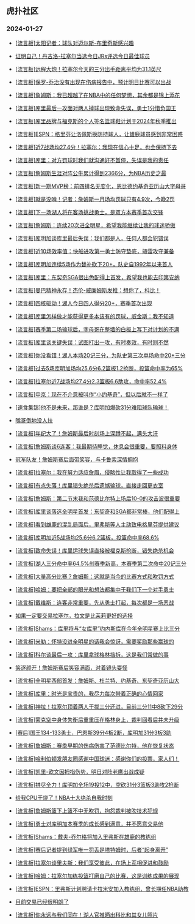 ## 虎扑社区 
### 2024-01-27

+ [[流言板]太阳记者：球队对迈尔斯-布里奇斯感兴趣](https://bbs.hupu.com/624461940.html)

+ [证明自己！丹吉洛-拉塞尔当选今日JRs评选今日最佳球员](https://bbs.hupu.com/624457727.html)

+ [[流言板]远程大炮！拉塞尔今天的三分出手距离平均为31.1英尺](https://bbs.hupu.com/624458682.html)

+ [[流言板]保罗-乔治没有出现在伤病报告中，预计明日比赛可以出战](https://bbs.hupu.com/624460848.html)

+ [[流言板]詹姆斯：我已超越了在NBA中的任何梦想，其余都是锦上添花](https://bbs.hupu.com/624456735.html)

+ [[流言板]库里最后一攻面对两人掉球出现致命失误，勇士1分惜负国王](https://bbs.hupu.com/624452524.html)

+ [[流言板]库里品牌与福克斯的个人签名篮球鞋计划于2024年秋季推出](https://bbs.hupu.com/624461810.html)

+ [[流言板]ESPN：格里芬让洛佩斯换防持球人，让雄鹿球员感到非常困惑](https://bbs.hupu.com/624461345.html)

+ [[流言板]近7战场均27.4分！拉塞尔：我现在信心十足，也会保持下去](https://bbs.hupu.com/624455977.html)

+ [[流言板]库里：对方罚球时我们就沟通好不暂停，失误是我的责任](https://bbs.hupu.com/624455871.html)

+ [[流言板]詹姆斯生涯对阵公牛累计得到2366分，为NBA历史之最](https://bbs.hupu.com/624458534.html)

+ [[流言板]新一期MVP榜：前四排名无变化，恩比德约基奇亚历山大字母哥](https://bbs.hupu.com/624461421.html)

+ [[流言板]就是没哨！记者：詹姆斯一月场均罚球只有4.9次，今晚2罚](https://bbs.hupu.com/624455200.html)

+ [[流言板]下一场湖人将在客场挑战勇士，是双方本赛季首次交锋](https://bbs.hupu.com/624454358.html)

+ [[流言板]詹姆斯：连续20次进全明星，希望我能继续让我的球迷骄傲](https://bbs.hupu.com/624454584.html)

+ [[流言板]库明加谈库里最后失误：我们都是人，任何人都会犯错误](https://bbs.hupu.com/624455731.html)

+ [[流言板]近10场效率值：快船进攻第一勇士防守垫底，骑雷攻守兼备](https://bbs.hupu.com/624462007.html)

+ [[流言板]库明加连续5场作为替补砍下20+，队史自1992年以来首人](https://bbs.hupu.com/624458868.html)

+ [[流言板]库里：东契奇SGA很出色配得上首发，希望我也能去印第安纳](https://bbs.hupu.com/624455652.html)

+ [[流言板]曼巴精神永存！杰伦-威廉姆斯发推：想你了，科比！](https://bbs.hupu.com/624454172.html)

+ [[流言板]四核驱动！湖人今日四人得分20+，赛季首次出现](https://bbs.hupu.com/624454325.html)

+ [[流言板]库里怎样做才能获得更多本该有的罚球，威金斯：我不知道](https://bbs.hupu.com/624461417.html)

+ [[流言板]赛季第二场输球后，字母哥在整墙的白板上写下对计划的不满](https://bbs.hupu.com/624461559.html)

+ [[流言板]库里谈关键失误：试图打出一攻，有时奏效，有时则不然](https://bbs.hupu.com/624454836.html)

+ [[流言板]你没看错！湖人本场20记三分，为队史第三次单场命中20+三分](https://bbs.hupu.com/624454192.html)

+ [[流言板]过去5场库明加场均25.6分6.2篮板1.2抢断，投篮命中率为65%](https://bbs.hupu.com/624461806.html)

+ [[流言板]拉塞尔近7战场均27.4分2.3篮板6.6助攻，命中率52.4%](https://bbs.hupu.com/624453503.html)

+ [[流言板]申京：现在不介意被叫作“小约基奇”，但以后就不一样了](https://bbs.hupu.com/624460854.html)

+ [[速食集锦]他不是未来，那谁是？库明加爆砍31分难阻球队输球！](https://bbs.hupu.com/624453486.html)

+ [嘴哥倒地没人扶](https://bbs.hupu.com/624459459.html)

+ [[流言板]年纪大了！詹姆斯最后时刻场上深蹲不起，满头大汗](https://bbs.hupu.com/624453229.html)

+ [[流言板]詹姆斯谈6连客：我最期待睡觉，休息会很重要，要照料身体](https://bbs.hupu.com/624456838.html)

+ [冠军队友！詹姆斯赛后面带笑容，与卡鲁索深情拥抱](https://bbs.hupu.com/624457130.html)

+ [[流言板]拉塞尔：我在努力适应詹眉，侵略性让我取得了一些成功](https://bbs.hupu.com/624460186.html)

+ [[流言板]有点失落！库里错失绝杀后遗憾输球，直接走回更衣室](https://bbs.hupu.com/624453040.html)

+ [[流言板]詹姆斯：第二节末我和范德比尔特上场后10-0的攻击波很重要](https://bbs.hupu.com/624457454.html)

+ [[流言板]库里谈落选全明星首发：东契奇和SGA都非常棒，他们配得上](https://bbs.hupu.com/624454729.html)

+ [[流言板]看到雄鹿的混乱局面后，里弗斯等人主动致电格里芬提供建议](https://bbs.hupu.com/624461701.html)

+ [[流言板]库明加近5战场均25.6分6.2篮板，投篮命中率68.6%](https://bbs.hupu.com/624453356.html)

+ [[流言板]致命失误！库里运球失误直接被福克斯抢断，错失绝杀机会](https://bbs.hupu.com/624452552.html)

+ [[流言板]湖人三分命中率64.5%创赛季新高，本赛季第二次命中20记三分](https://bbs.hupu.com/624453871.html)

+ [[流言板]大量高分比赛？詹姆斯：这就是当今的比赛方式和吹罚方式](https://bbs.hupu.com/624456985.html)

+ [[流言板]哈姆：要把全部的眼光和想法都集中于我们下一个对手勇士](https://bbs.hupu.com/624461458.html)

+ [[流言板]戴维斯：连客非常重要，先从勇士打起，每次都是一场恶战](https://bbs.hupu.com/624457974.html)

+ [如果一定要交易拉塞尔，拉文是比茉莉更好的选择](https://bbs.hupu.com/624459327.html)

+ [[流言板]Shams：库里将与“女库里”约内斯库在今年全明星赛上比三分](https://bbs.hupu.com/624450721.html)

+ [[流言板]米勒：怀特没进全明星的话我会惊讶，需要奖励那些赢球的](https://bbs.hupu.com/624459437.html)

+ [[流言板]科尔谈最后一攻：库里拿球格林挡拆，这是我们常做的事](https://bbs.hupu.com/624454233.html)

+ [笑逐颜开！詹姆斯赛后笑容满面，对着镜头耍怪](https://bbs.hupu.com/624455093.html)

+ [[流言板]全明星西部首发：詹姆斯、杜兰特、约基奇、东契奇亚历山大](https://bbs.hupu.com/624445736.html)

+ [[流言板]库里：时光是宝贵的，我尽力每次带着正确的心情回家](https://bbs.hupu.com/624461469.html)

+ [[流言板]神拉！拉塞尔顶着两人干拔三分还进，目前三分11中8砍下29分](https://bbs.hupu.com/624451841.html)

+ [[流言板]蒙克空中身体失衡后重重压在格林身上，裁判回看后并未升级](https://bbs.hupu.com/624451508.html)

+ [[赛后]国王134-133勇士，巴恩斯39分4板2断，库明加31分3板3助](https://bbs.hupu.com/624452436.html)

+ [[流言板]詹姆斯：赛季早期的伤病伤害了范德比尔特，他在恢复状态](https://bbs.hupu.com/624457603.html)

+ [[流言板]哈利伯顿发朋友圈感谢中国球迷：感谢你们的投票，家人们！](https://bbs.hupu.com/624450609.html)

+ [[流言板]凯里-欧文因拇指伤势，明日对阵老鹰出战成疑](https://bbs.hupu.com/624460961.html)

+ [[流言板]拼尽全力！库明加全场19投12中，空砍31分3篮板3助攻2抢断](https://bbs.hupu.com/624452816.html)

+ [给我CPU干烧了！NBA十大绝杀自我时刻](https://bbs.hupu.com/624460402.html)

+ [[流言板]詹姆斯篮下上篮不中无吹罚，抱怨裁判被吹技术犯规](https://bbs.hupu.com/624451602.html)

+ [[流言板]勇士对库明加本赛季的成长感到满意，并不愿意交易他](https://bbs.hupu.com/624462154.html)

+ [[流言板]Shams：戴夫-乔尔格将加入里弗斯在雄鹿的教练组](https://bbs.hupu.com/624462459.html)

+ [[流言板]赛后记者提到绿军唯一罚丢是塔特姆时，后者“起身离开”](https://bbs.hupu.com/624462433.html)

+ [[流言板]拉塞尔谈里夫斯：我们享受彼此，在场上互相促进和鼓励](https://bbs.hupu.com/624460815.html)

+ [[流言板]哈姆：拉塞尔加练投篮打磨自己的比赛，这是训练成果的展现](https://bbs.hupu.com/624461555.html)

+ [[流言板]ESPN：里弗斯计划聘请卡拉米安加入教练组，曾长期任NBA助教](https://bbs.hupu.com/624462582.html)

+ [目前交易已经很明朗了](https://bbs.hupu.com/624462145.html)

+ [[流言板]你永远与我们同在！湖人官推晒出科比和其女儿照片](https://bbs.hupu.com/624462817.html)

